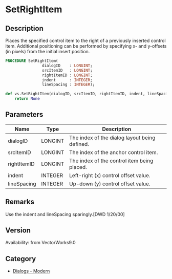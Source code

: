 # SetRightItem

## Description
Places the specified control item to the right of a previously inserted control item.
Additional positioning can be performed by specifying x- and y-offsets (in pixels) from the initial insert position.

```pascal
PROCEDURE SetRightItem(
				dialogID    : LONGINT;
				srcItemID   : LONGINT;
				rightItemID : LONGINT;
				indent      : INTEGER;
				lineSpacing : INTEGER);
```

```python
def vs.SetRightItem(dialogID, srcItemID, rightItemID, indent, lineSpacing):
    return None
```

## Parameters
|Name|Type|Description|
|---|---|---|
|dialogID|LONGINT|The index of the dialog layout being defined.|
|srcItemID|LONGINT|The index of the anchor control item.|
|rightItemID|LONGINT|The index of the control item being placed.|
|indent|INTEGER|Left-right (x) control offset value.|
|lineSpacing|INTEGER|Up-down (y) control offset value.|

## Remarks
Use the indent and lineSpacing sparingly.[DWD 1/20/00]

## Version
Availability: from VectorWorks9.0

## Category
* [Dialogs - Modern](../Categories/Dialogs%20-%20Modern.md)
